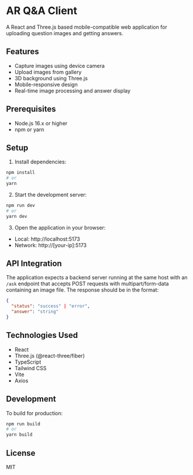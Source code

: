 # AR Q&A Client

A React and Three.js based mobile-compatible web application for uploading question images and getting answers.

## Features

- Capture images using device camera
- Upload images from gallery
- 3D background using Three.js
- Mobile-responsive design
- Real-time image processing and answer display

## Prerequisites

- Node.js 16.x or higher
- npm or yarn

## Setup

1. Install dependencies:
```bash
npm install
# or
yarn
```

2. Start the development server:
```bash
npm run dev
# or
yarn dev
```

3. Open the application in your browser:
- Local: http://localhost:5173
- Network: http://[your-ip]:5173

## API Integration

The application expects a backend server running at the same host with an `/ask` endpoint that accepts POST requests with multipart/form-data containing an image file. The response should be in the format:

```json
{
  "status": "success" | "error",
  "answer": "string"
}
```

## Technologies Used

- React
- Three.js (@react-three/fiber)
- TypeScript
- Tailwind CSS
- Vite
- Axios

## Development

To build for production:

```bash
npm run build
# or
yarn build
```

## License

MIT
